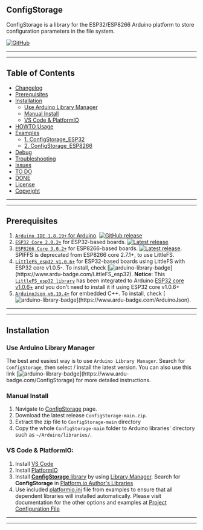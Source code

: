 ## ConfigStorage
ConfigStorage is a library for the ESP32/ESP8266 Arduino platform to store configuration parameters in the file system.

[![GitHub](https://img.shields.io/github/license/mashape/apistatus.svg)](https://github.com/Tost69/ConfigStorage/blob/master/LICENSE)

---
---

## Table of Contents

* [Changelog](changelog.md)
* [Prerequisites](#prerequisites)
* [Installation](#installation)
  * [Use Arduino Library Manager](#use-arduino-library-manager)
  * [Manual Install](#manual-install)
  * [VS Code & PlatformIO](#vs-code--platformio)
* [HOWTO Usage](#howto-usage)
* [Examples](#examples)
  * [ 1. ConfigStorage_ESP32](examples/ConfigStorage_ESP32)
  * [ 2. ConfigStorage_ESP8266](examples/ConfigStorage_ESP8266)
* [Debug](#debug)
* [Troubleshooting](#troubleshooting)
* [Issues](#issues)
* [TO DO](#to-do)
* [DONE](#done)
* [License](#license)
* [Copyright](#copyright)

---
---

## Prerequisites

1. [`Arduino IDE 1.8.19+` for Arduino](https://github.com/arduino/Arduino). [![GitHub release](https://img.shields.io/github/release/arduino/Arduino.svg)](https://github.com/arduino/Arduino/releases/latest)
2. [`ESP32 Core 2.0.2+`](https://github.com/espressif/arduino-esp32) for ESP32-based boards. [![Latest release](https://img.shields.io/github/release/espressif/arduino-esp32.svg)](https://github.com/espressif/arduino-esp32/releases/latest/)
3. [`ESP8266 Core 3.0.2+`](https://github.com/esp8266/Arduino) for ESP8266-based boards. [![Latest release](https://img.shields.io/github/release/esp8266/Arduino.svg)](https://github.com/esp8266/Arduino/releases/latest/). SPIFFS is deprecated from ESP8266 core 2.7.1+, to use LittleFS. 
4. [`LittleFS_esp32 v1.0.6+`](https://github.com/lorol/LITTLEFS) for ESP32-based boards using LittleFS with ESP32 core v1.0.5-. To install, check [![arduino-library-badge](https://www.ardu-badge.com/badge/LittleFS_esp32.svg?)](https://www.ardu-badge.com/LittleFS_esp32). **Notice**: This [`LittleFS_esp32 library`](https://github.com/lorol/LITTLEFS) has been integrated to Arduino [ESP32 core v1.0.6+](https://github.com/espressif/arduino-esp32/tree/master/libraries/LITTLEFS) and you don't need to install it if using ESP32 core v1.0.6+
5. [`ArduinoJson v6.19.4+`](https://github.com/bblanchon/ArduinoJson) for embedded C++. To install, check [![arduino-library-badge](https://www.ardu-badge.com/badge/ArduinoJson.svg?)](https://www.ardu-badge.com/ArduinoJson).

---
---

## Installation

### Use Arduino Library Manager
The best and easiest way is to use `Arduino Library Manager`. Search for `ConfigStorage`, then select / install the latest version. You can also use this link [![arduino-library-badge](https://www.ardu-badge.com/badge/ConfigStorage.svg?)](https://www.ardu-badge.com/ConfigStorage) for more detailed instructions.

### Manual Install

1. Navigate to [ConfigStorage](https://github.com/Tost69/ConfigStorage) page.
2. Download the latest release `ConfigStorage-main.zip`.
3. Extract the zip file to `ConfigStorage-main` directory 
4. Copy the whole `ConfigStorage-main` folder to Arduino libraries' directory such as `~/Arduino/libraries/`.

### VS Code & PlatformIO:

1. Install [VS Code](https://code.visualstudio.com/)
2. Install [PlatformIO](https://platformio.org/platformio-ide)
3. Install [**ConfigStorage** library](https://registry.platformio.org/libraries/tost69/ConfigStorage) by using [Library Manager](https://registry.platformio.org/libraries/tost69/ConfigStorage/installation). Search for **ConfigStorage** in [Platform.io Author's Libraries](https://platformio.org/lib/search?query=author:%22Tost69%22)
4. Use included [platformio.ini](platformio/platformio.ini) file from examples to ensure that all dependent libraries will installed automatically. Please visit documentation for the other options and examples at [Project Configuration File](https://docs.platformio.org/page/projectconf.html)

---
---
